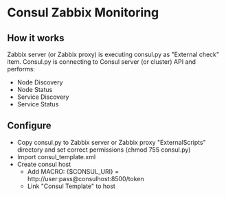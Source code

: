 # Consul Zabbix Monitoring

## How it works

Zabbix server (or Zabbix proxy) is executing consul.py as "External check"
item. Consul.py is connecting to Consul server (or cluster) API and
performs:

- Node Discovery
- Node Status
- Service Discovery
- Service Status

## Configure

- Copy consul.py to Zabbix server or Zabbix proxy "ExternalScripts"
  directory and set correct permissions (chmod 755 consul.py)
- Import consul_template.xml
- Create consul host
	- Add MACRO: {$CONSUL_URI} = http://user:pass@consulhost:8500/token
	- Link "Consul Template" to host
